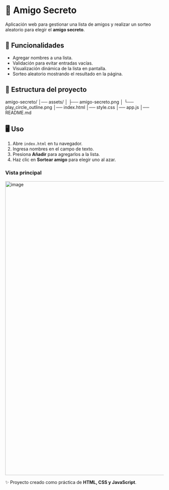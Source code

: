 # 🎁 Amigo Secreto

Aplicación web para gestionar una lista de amigos y realizar un sorteo aleatorio para elegir el **amigo secreto**.

## 🚀 Funcionalidades
- Agregar nombres a una lista.
- Validación para evitar entradas vacías.
- Visualización dinámica de la lista en pantalla.
- Sorteo aleatorio mostrando el resultado en la página.

## 📂 Estructura del proyecto
amigo-secreto/
│── assets/
│ ├── amigo-secreto.png
│ └── play_circle_outline.png
│── index.html
│── style.css
│── app.js
│── README.md


## 🖥️ Uso
1. Abre `index.html` en tu navegador.
2. Ingresa nombres en el campo de texto.
3. Presiona **Añadir** para agregarlos a la lista.
4. Haz clic en **Sortear amigo** para elegir uno al azar.

### Vista principal

<img width="960" height="932" alt="image" src="https://github.com/user-attachments/assets/649b6798-bd1f-4346-b6b4-5670c5dfa673" />


✨ Proyecto creado como práctica de **HTML, CSS y JavaScript**.

